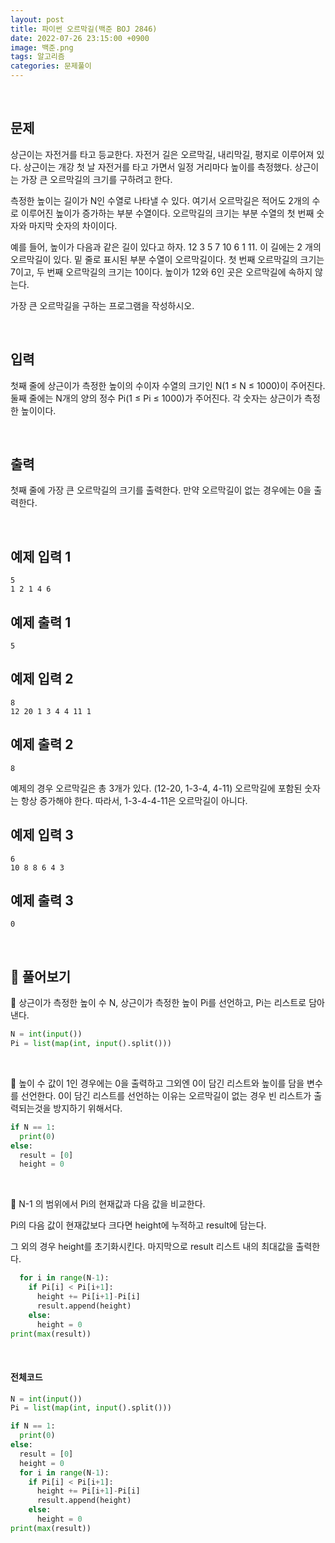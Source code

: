 ```yaml
---
layout: post
title: 파이썬 오르막길(백준 BOJ 2846)
date: 2022-07-26 23:15:00 +0900
image: 백준.png
tags: 알고리즘
categories: 문제풀이
---
```


<br>

## 문제

상근이는 자전거를 타고 등교한다. 자전거 길은 오르막길, 내리막길, 평지로 이루어져 있다. 상근이는 개강 첫 날 자전거를 타고 가면서 일정 거리마다 높이를 측정했다. 상근이는 가장 큰 오르막길의 크기를 구하려고 한다.

측정한 높이는 길이가 N인 수열로 나타낼 수 있다. 여기서 오르막길은 적어도 2개의 수로 이루어진 높이가 증가하는 부분 수열이다. 오르막길의 크기는 부분 수열의 첫 번째 숫자와 마지막 숫자의 차이이다.

예를 들어, 높이가 다음과 같은 길이 있다고 하자. 12 3 5 7 10 6 1 11. 이 길에는 2 개의 오르막길이 있다. 밑 줄로 표시된 부분 수열이 오르막길이다. 첫 번째 오르막길의 크기는 7이고, 두 번째 오르막길의 크기는 10이다. 높이가 12와 6인 곳은 오르막길에 속하지 않는다.

가장 큰 오르막길을 구하는 프로그램을 작성하시오.

<br>

## 입력

첫째 줄에 상근이가 측정한 높이의 수이자 수열의 크기인 N(1 ≤ N ≤ 1000)이 주어진다. 둘째 줄에는 N개의 양의 정수 Pi(1 ≤ Pi ≤ 1000)가 주어진다. 각 숫자는 상근이가 측정한 높이이다.

<br>

## 출력

첫째 줄에 가장 큰 오르막길의 크기를 출력한다. 만약 오르막길이 없는 경우에는 0을 출력한다.

<br>

## 예제 입력 1

```
5
1 2 1 4 6
```

## 예제 출력 1

```
5
```

## 예제 입력 2

```
8
12 20 1 3 4 4 11 1
```

## 예제 출력 2

```
8
```

예제의 경우 오르막길은 총 3개가 있다. (12-20, 1-3-4, 4-11) 오르막길에 포함된 숫자는 항상 증가해야 한다. 따라서, 1-3-4-4-11은 오르막길이 아니다.

## 예제 입력 3

```
6
10 8 8 6 4 3
```

## 예제 출력 3

```
0
```

<br>

## 📝 풀어보기

📌 상근이가 측정한 높이 수 N, 상근이가 측정한 높이 Pi를 선언하고, Pi는 리스트로 담아낸다. 

``` python
N = int(input())
Pi = list(map(int, input().split()))
```

<br>

📌 높이 수 값이 1인 경우에는 0을 출력하고 그외엔 0이 담긴 리스트와 높이를 담을 변수를 선언한다. 0이 담긴 리스트를 선언하는 이유는 오르막길이 없는 경우 빈 리스트가 출력되는것을 방지하기 위해서다.

``` python
if N == 1:
  print(0)
else:
  result = [0]
  height = 0
```

<br>

📌 N-1 의 범위에서 Pi의 현재값과 다음 값을 비교한다.

Pi의 다음 값이 현재값보다 크다면 height에 누적하고 result에 담는다.

그 외의 경우 height를 초기화시킨다. 마지막으로 result 리스트 내의 최대값을 출력한다.

``` python
  for i in range(N-1):
    if Pi[i] < Pi[i+1]:
      height += Pi[i+1]-Pi[i]
      result.append(height)
    else:
      height = 0
print(max(result))
```

<br>

#### 전체코드

``` python
N = int(input())
Pi = list(map(int, input().split()))

if N == 1:
  print(0)
else:
  result = [0]
  height = 0
  for i in range(N-1):
    if Pi[i] < Pi[i+1]:
      height += Pi[i+1]-Pi[i]
      result.append(height)
    else:
      height = 0
print(max(result))
```

